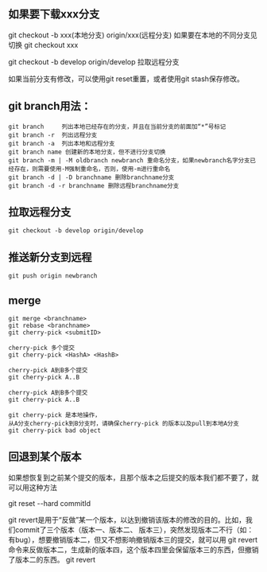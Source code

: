 ## 如果要下载xxx分支
git checkout -b xxx(本地分支) origin/xxx(远程分支)
如果要在本地的不同分支见切换
git checkout xxx

git checkout -b   develop origin/develop  拉取远程分支

如果当前分支有修改，可以使用git reset重置，或者使用git stash保存修改。

## git branch用法：
```
git branch     列出本地已经存在的分支，并且在当前分支的前面加“*”号标记
git branch -r  列出远程分支
git branch -a  列出本地和远程分支
git branch name 创建新的本地分支，但不进行分支切换
git branch -m | -M oldbranch newbranch 重命名分支，如果newbranch名字分支已经存在，则需要使用-M强制重命名，否则，使用-m进行重命名
git branch -d | -D branchname 删除branchname分支
git branch -d -r branchname 删除远程branchname分支

```

## 拉取远程分支
```
git checkout -b develop origin/develop

```
## 推送新分支到远程
```
git push origin newbranch

```
## merge

```
git merge <branchname>
git rebase <branchname>
git cherry-pick <submitID>

cherry-pick 多个提交
git cherry-pick <HashA> <HashB>

cherry-pick A到B多个提交
git cherry-pick A..B 

cherry-pick A到B多个提交
git cherry-pick A..B 

git cherry-pick 是本地操作，
从A分支cherry-pick到B分支时，请确保cherry-pick 的版本以及pull到本地A分支
git cherry-pick bad object
```

## 回退到某个版本
 如果想恢复到之前某个提交的版本，且那个版本之后提交的版本我们都不要了，就可以用这种方法

 git reset --hard commitId

git revert是用于“反做”某一个版本，以达到撤销该版本的修改的目的。比如，我们commit了三个版本（版本一、版本二、 版本三），突然发现版本二不行（如：有bug），想要撤销版本二，但又不想影响撤销版本三的提交，就可以用 git revert 命令来反做版本二，生成新的版本四，这个版本四里会保留版本三的东西，但撤销了版本二的东西。
 git revert